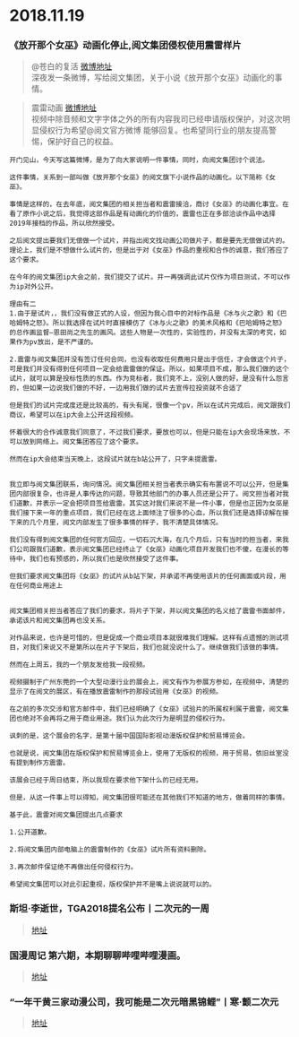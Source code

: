 # 2018.11.19



### 《放开那个女巫》动画化停止,阅文集团侵权使用震雷样片

> @苍白的复活   [微博地址](https://weibo.com/2202446961/H3rAMyAMR)  
>深夜发一条微博，写给阅文集团，关于小说《放开那个女巫》动画化的事情。  

>震雷动画  [微博地址](https://weibo.com/5457934601/H3rDGbZex)  
>视频中除音频和文字字体之外的所有内容我司已经申请版权保护，对这次明显侵权行为希望@阅文官方微博 能够回复。也希望同行业的朋友提高警惕，保护好自己的权益。   

```
开门见山，今天写这篇微博，是为了向大家说明一件事情，同时，向阅文集团讨个说法。

这件事情，关系到一部叫做《放开那个女巫》的阋文旗下小说作品的动画化。以下简称《女巫》。

事情是这样的，在去年底，阅文集团的相关担当者和震雷接洽，商讨《女巫》的动画化事宜。在看了原作小说之后，我觉得这部作品是有动画化的价值的，震雷也正在多部洽谈作品中选择2019年接档的作品，所以欣然接受。

之后阅文提出要我们无偿做一个试片，并指出阅文找动画公司做片子，都是要先无偿做试片的。理论上，我们是不想做什么试片的，但是出于对《女巫》作品的重视和合作的诚意，我们答应了这个要求。

在今年的阅文集团ip大会之前，我们提交了试片。并一再强调此试片仅作为项目测试，不可以作为ip对外公开。

理由有二
1.由于是试片，，我们没有做正式的人设，但因为我心目中的对标作品是《冰与火之歌》和《巴哈姆特之怒》。所以我选择在试片时直接模仿了《冰与火之歌》的美术风格和《巴哈姆特之怒》的总作画监督—恩田尚之先生的画风。这些人物是一次性的，实验性的，并没有太深的考究，如果作为pv放出，是不严谨的。

2.震雷与阅文集团并没有签订任何合同，也没有收取任何费用只是出于信任，才会做这个片子，可是我们并没有得到任何项目一定会给震雷做的保证。所以，如果项目不成，那么我们做的这个试片，就可以算是投标性质的东西。作为竞标者，我们竞不上，没别人做的好，是没有什么怨言的，但如果一边说我们做的不好，一边用我们做的试片去宣传拉投资就不合适了

但是我们的试片完成度还是比较高的，有头有尾，很像一个pv，所以在试片完成后，阅文跟我们商议，希望可以在ip大会上公开这段视频。

怀着很大的合作诚意我们同意了，不过我们要求，要放也可以，但是只能在ip大会现场来放，不可以放到网络上。阅文集团答应了这个要求。

然而在ip大会结束当天晚上，这段试片就在b站公开了，只字未提震雷。


我立即与阅文集团联系，询问情况。阅文集团相关担当者表示确实有布置说不可以公开，但是集团内部很复杂，也许是人事传达的问题，导致其他部门的办事人员还是公开了。阅文担当者对我们道歉，并表示一定会把项目签给震雷。其实这对我们来说不是一件小事，但是也正因为女巫是我们接下来一年的重点项目，我们已经在这上面倾注了很多的心血，所以我们还是选择谅解在接下来的几个月里，阅文内部发生了很多事情的样子，我不清楚具体情况。

我们没有得到阅文集团的任何官方回应，一切石沉大海，在几个月后，只有当时的担当者，来我们公司跟我们道歉，表示阅文集团已经终止了《女巫》动画化项目开发我们也不傻，在漫长的等待中，我们也有预感的，所以我们也是欣然接受了这件事。

但我们要求阅文集团将《女巫》的试片从b站下架，并承诺不再使用该片的任何画面或片段，用在任何商业用途上


阅文集团相关担当者答应了我们的要求，将片子下架，并以阅文集团的名义给了震雷书面邮件，承诺该片和阅文集团再也没关系。

对作品来说，也许是可惜的，但是促成一个商业项目本就很难我们理解。这样有点遗憾的测试项目，对我们来说又不是第所以在片子下架后，我们也就没说什么了。继续做我们该做的事情。

然而在上周五，我的一个朋友发给我一段视频。

视频摄制于广州东莞的一个大型动漫行业的展会上，阅文有作为参展方参如，在视频中，清楚的显示了在阅文的展区，有在播放震雷制作的那段试验用《女巫》的视频。

在之前的多次交涉和官方邮件中，我们已经明确了《女巫》试验片的所属权利属于震雷，阅文集团也绝对不会再将之用于商业用途。我们认为此次行为是明显的侵权行为。

讽刺的是，这个展会的名字，是第十届中国国际影视动漫版权保护和贸易博览会。

也就是说，阅文集团在版权保护和贸易博览会上，使用了无版权的视频，用于贸易，依旧丝室没有提到制作方震雷。

该展会已经于周日结束，所以我现在要求他下架什么的已经无用。

但是，从这一件事上可以得知，阅文集团很可能还在其他我们不知道的地方，做着同样的事情。

基于此，震雷对阅文集团提出几点要求

1.公开道歉。

2.将阅文集团内部电脑上的震雷制作的《女巫》试片所有资料删除。

3.再次邮件保证绝不再做出任何侵权行为。

希望阅文集团可以对此引起重视，版权保护并不是嘴上说说就可以的。
```


### 斯坦·李逝世，TGA2018提名公布丨二次元的一周
>[地址](https://weibo.com/ttarticle/p/show?id=2309404308136600188236)  


### 国漫周记 第六期，本期聊聊哔哩哔哩漫画。
>[地址](https://weibo.com/ttarticle/p/show?id=2309404308037144813243)  

###  “一年干黄三家动漫公司，我可能是二次元暗黑锦鲤”丨寒·颤二次元 
>[地址](https://mp.weixin.qq.com/s/LhxsnxS56_UeIr02PqGNmg)